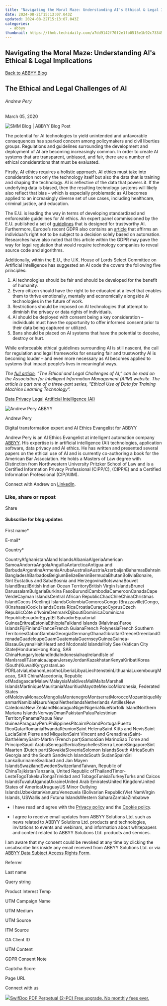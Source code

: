```yaml
---
title: "Navigating the Moral Maze: Understanding AI's Ethical & Legal Implications"
date: 2024-08-21T15:13:07.043Z
updated: 2024-08-22T15:13:07.043Z
categories:
  - abbyy
thumbnail: https://thmb.techidaily.com/a7dd9142f70f2e1fb0515e1b92c73345b73af0eebd789d21de62a66b954929b6.jpg
---
```


## Navigating the Moral Maze: Understanding AI's Ethical & Legal Implications

[Back to ABBYY Blog](https://tools.techidaily.com/abbyy/products/)

## The Ethical and Legal Challenges of AI

###### Andrew Pery

March 05, 2020

![SMM Blog | ABBYY Blog Post](https://static2.abbyy.com/abbyycommedia/25404/11552_smm_blog_the-ethical-and-legal-challenges-of-aiblog.png) 

The potential for AI technologies to yield unintended and unfavorable consequences has sparked concern among policymakers and civil liberties groups. Regulations and guidelines surrounding the development and deployment of AI are becoming increasingly common. In order to create AI systems that are transparent, unbiased, and fair, there are a number of ethical considerations that must be evaluated.

Firstly, AI ethics requires a holistic approach. AI ethics must take into consideration not only the technology itself but also the data that is training and shaping the technology. AI is reflective of the data that powers it. If the underlying data is biased, then the resulting technology systems will likely also reflect that bias – which is especially problematic as AI becomes applied to an increasingly diverse set of use cases, including healthcare, criminal justice, and education.

The E.U. is leading the way in terms of developing standardized and enforceable guidelines for AI ethics. An expert panel commissioned by the E.U. published a set of [guidelines](https://ec.europa.eu/digital-single-market/en/news/draft-ethics-guidelines-trustworthy-ai) that is designed for trustworthy AI. Furthermore, Europe’s recent GDPR also contains an [article](https://info.aiim.org/aiim-blog/gdpr-after-the-deadline-the-emerging-challenges-tied-to-information-privacy-and-security) that affirms an individual’s right not to be subject to a decision solely based on automation. Researches have also noted that this article within the GDPR may pave the way for legal regulation that would require technology companies to reveal source code and algorithms.

Additionally, within the E.U., the U.K. House of Lords Select Committee on Artificial Intelligence has suggested an AI code the covers the following five principles:

1. AI technologies should be fair and should be developed for the benefit of humanity.
2. Every citizen should have the right to be educated at a level that enables them to thrive emotionally, mentally and economically alongside AI technologies in the future of work.
3. Restrictions should be imposed on AI technologies that attempt to diminish the privacy or data rights of individuals.
4. AI should be deployed with consent being a key consideration – individuals must have the opportunity to offer informed consent prior to their data being captured or utilized.
5. Bans should be placed on AI systems that have the potential to deceive, destroy or hurt.

While enforceable ethical guidelines surrounding AI is still nascent, the call for regulation and legal frameworks for ensuring fair and trustworthy AI is becoming louder – and even more necessary as AI becomes applied to systems that impact people’s lives in meaningful ways.

_The_ [_full article_](https://info.aiim.org/?hs%5Fpreview=rJorTKFO-24654105487)_, “The Ethical and Legal Challenges of AI,” can be read on the Association for Intelligent Information Management (AIIM) website. The article is part one of a three-part series, “Ethical Use of Data for Training Machine Learning Technology”._

[Data Privacy](https://tools.techidaily.com/abbyy/products/) [Legal](https://tools.techidaily.com/abbyy/products/) [Artificial Intelligence (AI)](https://www.abbyy.com/blog/artificial-intelligence-ai/ "Artificial Intelligence (AI)") 

![Andrew Pery ABBYY](https://static1.abbyy.com/abbyycommedia/25715/andrewpery-99x99.png)

Andrew Pery

Digital transformation expert and AI Ethics Evangelist for ABBYY

Andrew Pery is an AI Ethics Evangelist at intelligent automation company [ABBYY](https://tools.techidaily.com/abbyy/products/). His expertise is in artificial intelligence (AI) technologies, application software, data privacy and AI ethics. He has written and presented several papers on the ethical use of AI and is currently co-authoring a book for the American Bar Association. He holds a Masters of Law degree with Distinction from Northwestern University Pritzker School of Law and is a Certified Information Privacy Professional (CIPP/C), (CIPP/E) and a Certified Information Professional (CIP/AIIM).

Connect with Andrew on [LinkedIn](https://www.linkedin.com/in/andrew-pery-ll-m-cipp-c-cipp-e-3a536726/).

### Like, share or repost

Share 

#### Subscribe for blog updates

First name\*

E-mail\*

Сountry\*

СountryAfghanistanAland IslandsAlbaniaAlgeriaAmerican SamoaAndorraAngolaAnguillaAntarcticaAntigua and BarbudaArgentinaArmeniaArubaAustraliaAustriaAzerbaijanBahamasBahrainBangladeshBarbadosBelgiumBelizeBeninBermudaBhutanBoliviaBonaire, Sint Eustatius and SabaBosnia and HerzegovinaBotswanaBouvet IslandBrazilBritish Indian Ocean TerritoryBritish Virgin IslandsBrunei DarussalamBulgariaBurkina FasoBurundiCambodiaCameroonCanadaCape VerdeCayman IslandsCentral African RepublicChadChileChinaChristmas IslandCocos (Keeling) IslandsColombiaComorosCongo (Brazzaville)Congo, (Kinshasa)Cook IslandsCosta RicaCroatiaCuraçaoCyprusCzech RepublicCôte d'IvoireDenmarkDjiboutiDominicaDominican RepublicEcuadorEgyptEl SalvadorEquatorial GuineaEritreaEstoniaEthiopiaFalkland Islands (Malvinas)Faroe IslandsFijiFinlandFranceFrench GuianaFrench PolynesiaFrench Southern TerritoriesGabonGambiaGeorgiaGermanyGhanaGibraltarGreeceGreenlandGrenadaGuadeloupeGuamGuatemalaGuernseyGuineaGuinea-BissauGuyanaHaitiHeard and Mcdonald IslandsHoly See (Vatican City State)HondurasHong Kong, SAR ChinaHungaryIcelandIndiaIndonesiaIraqIrelandIsle of ManIsraelITJamaicaJapanJerseyJordanKazakhstanKenyaKiribatiKorea (South)KuwaitKyrgyzstanLao PDRLatviaLebanonLesothoLiberiaLibyaLiechtensteinLithuaniaLuxembourgMacao, SAR ChinaMacedonia, Republic ofMadagascarMalawiMalaysiaMaldivesMaliMaltaMarshall IslandsMartiniqueMauritaniaMauritiusMayotteMexicoMicronesia, Federated States ofMoldovaMonacoMongoliaMontenegroMontserratMoroccoMozambiqueMyanmarNamibiaNauruNepalNetherlandsNetherlands AntillesNew CaledoniaNew ZealandNicaraguaNigerNigeriaNiueNorfolk IslandNorthern Mariana IslandsNorwayOmanPakistanPalauPalestinian TerritoryPanamaPapua New GuineaParaguayPeruPhilippinesPitcairnPolandPortugalPuerto RicoQatarRomaniaRwandaRéunionSaint HelenaSaint Kitts and NevisSaint LuciaSaint Pierre and MiquelonSaint Vincent and GrenadinesSaint-BarthélemySaint-Martin (French part)SamoaSan MarinoSao Tome and PrincipeSaudi ArabiaSenegalSerbiaSeychellesSierra LeoneSingaporeSint Maarten (Dutch part)SlovakiaSloveniaSolomon IslandsSouth AfricaSouth Georgia and the South Sandwich IslandsSouth SudanSpainSri LankaSurinameSvalbard and Jan Mayen IslandsSwazilandSwedenSwitzerlandTaiwan, Republic of ChinaTajikistanTanzania, United Republic ofThailandTimor-LesteTogoTokelauTongaTrinidad and TobagoTunisiaTurkeyTurks and Caicos IslandsTuvaluUgandaUkraineUnited Arab EmiratesUnited KingdomUnited States of AmericaUruguayUS Minor Outlying IslandsUzbekistanVanuatuVenezuela (Bolivarian Republic)Viet NamVirgin Islands, USWallis and Futuna IslandsWestern SaharaZambiaZimbabwe

* I have read and agree with the [Privacy policy](https://tools.techidaily.com/abbyy/products/) and the [Cookie policy](https://tools.techidaily.com/abbyy/products/).

* I agree to receive email updates from ABBYY Solutions Ltd. such as news related to ABBYY Solutions Ltd. products and technologies, invitations to events and webinars, and information about whitepapers and content related to ABBYY Solutions Ltd. products and services.  
    
I am aware that my consent could be revoked at any time by clicking the unsubscribe link inside any email received from ABBYY Solutions Ltd. or via [ABBYY Data Subject Access Rights Form](https://tools.techidaily.com/abbyy/products/).

Referrer

Last name

Query string

Product Interest Temp

UTM Campaign Name

UTM Medium

UTM Source

ITM Source

GA Client ID

UTM Content

GDPR Consent Note

Captcha Score

Page URL

Connect with us

<ins class="adsbygoogle"
     style="display:block"
     data-ad-format="autorelaxed"
     data-ad-client="ca-pub-7571918770474297"
     data-ad-slot="1223367746"></ins>



<ins class="adsbygoogle"
     style="display:block"
     data-ad-client="ca-pub-7571918770474297"
     data-ad-slot="8358498916"
     data-ad-format="auto"
     data-full-width-responsive="true"></ins>

<!-- affiliate ads begin -->
<a href="https://purchase.swifdoo.com/order/checkout.php?PRODS=38709260&QTY=1&AFFILIATE=108875&CART=1"><img src="https://secure.avangate.com/images/merchant/8b932759a5a04ddb34bf79e3f9072e4b/products/Product%20box%20white-1024x1024.png" border="0">SwifDoo PDF Perpetual (2-PC)  Free upgrade. No monthly fees ever. </a>
<!-- affiliate ads end -->